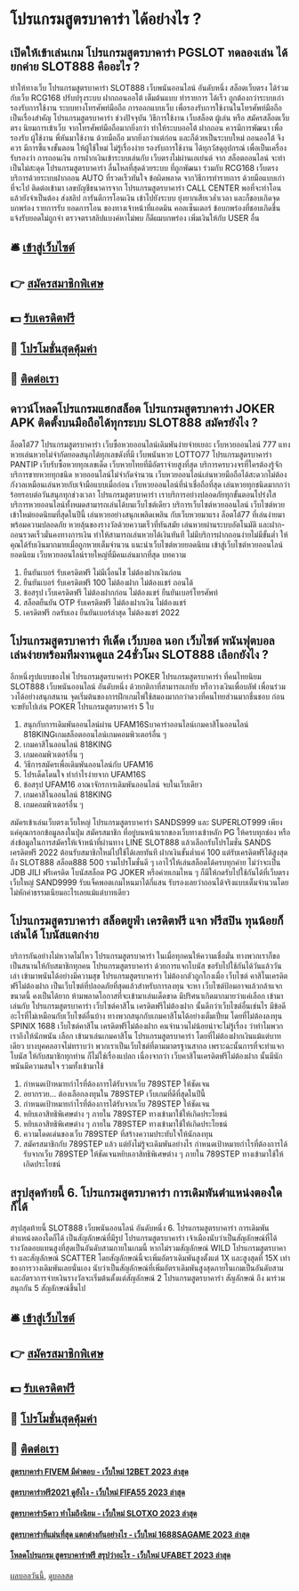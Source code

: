 # โปรแกรมสูตรบาคาร่า ได้อย่างไร ?
## เปิดให้เข้าเล่นเกม โปรแกรมสูตรบาคาร่า PGSLOT ทดลองเล่น ได้ยกค่าย SLOT888 คืออะไร ?
ทำให้ทางเว็บ โปรแกรมสูตรบาคาร่า SLOT888 เว็บพนันออนไลน์ อันดับหนึ่ง สล็อตเว็บตรง ได้ร่วมกับเว็บ RCG168 ปรับปรุงระบบ ฝากถอนออโต้ เต็มต้นแบบ ทำรายการ ได้เร็ว ถูกต้องกว่าระบบเก่า รองรับการใช้งาน ระบบทางโทรศัพท์มือถือ การออกแบบเว็บ เพื่อรองรับการใช้งานในโทรศัพท์มือถือ เป็นเรื่องสำคัญ โปรแกรมสูตรบาคาร่า ช่วงปัจจุบัน วิธีการใช้งาน เว็บสล็อต ผู้เล่น หรือ สมัครสล็อตเว็บตรง
นิยมการเข้าเว็บ จากโทรศัพท์มือถือมากยิ่งกว่า ทำให้ระบบออโต้ ฝากถอน ควรมีการพัฒนา เพื่อรองรับ ผู้ใช้งาน พี่หันมาใช้งาน ด้วยมือถือ มากยิ่งกว่าแต่ก่อน และก็ด้วยเป็นระบบใหม่ ถอนออโต้ จึงควร มีการชี้แจงขั้นตอน ให้ผู้ใช้ใหม่ ไม่รู้เรื่องง่าย รองรับการใช้งาน ได้ทุกวัสดุอุปกรณ์ เพื่อเป็นเครื่องรับรองว่า การถอนเงิน การฝากเงินเข้าระบบเล่นกับ เว็บตรงไม่ผ่านเอเย่นต์ จาก สล็อตออนไลน์ จะทำเป็นไม่สะดุด โปรแกรมสูตรบาคาร่า ลื่นไหลที่สุดด้วยระบบ ที่ถูกพัฒนา ร่วมกับ RCG168
เว็บตรง บริการด้วยระบบฝากถอน AUTO ที่รวดเร็วทันใจ ข้อผิดพลาด จากวิธีการทำรายการ ด้วยมือแบบเก่า ที่จะไป ติดต่อเข้ามา เลขบัญชีธนาคารจาก โปรแกรมสูตรบาคาร่า CALL CENTER พอที่จะทำโอน แล้วยังจำเป็นต้อง ส่งสลิป การันตีการโอนเงิน เข้าไปยังระบบ ยุ่งยากเสียเวล่ำเวลา และก็ชอบเกิดจุดบกพร่อง รายการรับ ยอดการโอน ของทางเจ้าหน้าที่แอดมิน คอลเซ็นเตอร์ ข้อบกพร่องที่ชอบเกิดขึ้น แจ้งรับยอดไม่ถูกจำ ตรวจตราสลิปแบงค์หาไม่พบ ก็ดีผมบกพร่อง เพิ่มเงินให้กับ USER อื่น

## 🛎 [เข้าสู่เว็บไซต์](https://bit.ly/3SdLNi2)
## 👉 [สมัครสมาชิกพิเศษ](https://bit.ly/3SdLNi2)
## 💵 [รับเครดิตฟรี](https://bit.ly/3dyRKHj)
## 👑 [โปรโมชั่นสุดคุ้มค่า](https://bit.ly/3dyRKHj)
## 📱 [ติดต่อเรา](https://bit.ly/3dyRKHj)

## ดาวน์โหลดโปรแกรมแฮกสล็อต โปรแกรมสูตรบาคาร่า JOKER APK ติดตั้งบนมือถือได้ทุกระบบ SLOT888 สมัครยังไง ?
ล็อตโต้77 โปรแกรมสูตรบาคาร่า เว็บซื้อหวยออนไลน์เดิมพันง่ายจ่ายเยอะ เว็บหวยออนไลน์ 777 แทงหวยเล่นหวยไม่จำกัดยอดสนุกได้ทุกเลขดังที่มี เว็บพนันหวย LOTTO77 โปรแกรมสูตรบาคาร่า PANTIP เว็บรับซื้อหวยทุกเลขเด็ด เว็บหวยไทยที่มีอัตราจ่ายสูงที่สุด บริการครบวงจรที่ใครต้องรู้จัก บริการขายหวยทุกชนิด หวยออนไลน์ไม่จำกัดจำนวน เว็บหวยออนไลน์เล่นหวยมือถือได้สะดวกไม่ต้องกังวลเหมือนเล่นหวยกับเจ้ามือแบบเมื่อก่อน เว็บหวยออนไลน์ที่น่าเชื่อถือที่สุด เล่นหวยทุกชนิดมากกว่าร้อยรอบต่อวันสนุกทุกช่วงเวลา โปรแกรมสูตรบาคาร่า เราบริการอย่างปลอดภัยทุกขั้นตอนโปร่งใส บริการหวยออนไลน์ทั้งหมดสามารถเล่นได้บนเว็บไซต์เดียว บริการเว็บไซต์หวยออนไลน์ เว็บไซต์หวยเข้าใหม่ยอดนิยมที่สุดในปีนี้ เล่นหวยอย่างสนุกเพลิดเพลิน กับเว็บหวยมาแรง ล็อตโต้77 ที่เล่นง่ายมาพร้อมความปลอดภัย หวยลุ้นของรางวัลด้วยความเร็วที่ทันสมัย เล่นหวยผ่านระบบอัตโนมัติ และฝาก-ถอนรวดเร็วมั่นคงทางการเงิน ทำให้สามารถเล่นหวยได้เงินทันที ไม่มีบริการฝากถอนง่ายไม่มีขั้นต่ำ ให้คุณได้รับเงินมากมายเมื่อถูกหวยเต็มจำนวน แนะนำเว็บไซต์หวยยอดนิยม เข้าสู่เว็บไซต์หวยออนไลน์ยอดนิยม เว็บหวยออนไลน์รายใหญ่ที่มีคนเล่นมากที่สุด
บทความ
1. ยืนยันเบอร์ รับเครดิตฟรี ไม่มีเงื่อนไข ไม่ต้องฝากเงินก่อน
2. ยืนยันเบอร์ รับเครดิตฟรี 100 ไม่ต้องฝาก ไม่ต้องแชร์ ถอนได้
3. ข้อสรุป เว็บเครดิตฟรี ไม่ต้องฝากก่อน ไม่ต้องแชร์ ยืนยันเบอร์โทรศัพท์
4. สล็อตยืนยัน OTP รับเครดิตฟรี ไม่ต้องฝากเงิน ไม่ต้องแชร์
5. เครดิตฟรี กดรับเอง ยืนยันเบอร์ล่าสุด ไม่ต้องแชร์ 2022

## โปรแกรมสูตรบาคาร่า ทีเด็ด เว็บบอล นอก เว็บไซต์ พนันฟุตบอล เล่นง่ายพร้อมทีมงานดูแล 24ชั่วโมง SLOT888 เลือกยังไง ?
อีกหนึ่งรูปแบบของไพ่ โปรแกรมสูตรบาคาร่า POKER โปรแกรมสูตรบาคาร่า ที่คนไทยนิยม SLOT888 เว็บพนันออนไลน์ อันดับหนึ่ง ด้วยกติกาที่สามารถเกทับ หรือวางเงินเพื่อบลัฟ เพื่อนร่วมวงได้อย่างสนุกสนาน จุดเริ่มต้นของการฝึกเกมไพ่ใช้สมองมากกว่าดวงที่คนไทยส่วนมากชื่นชอบ ก่อนจะขยับไปเล่น POKER โปรแกรมสูตรบาคาร่า 5 ใบ
1. สนุกกับการเดิมพันออนไลน์ผ่าน UFAM16Sบาคาร่าออนไลน์เกมคาสิโนออนไลน์ 818KINGเกมสล็อตออนไลน์เกมคอมพิวเตอร์อื่น ๆ
2. เกมคาสิโนออนไลน์ 818KING
3. เกมคอมพิวเตอร์อื่น ๆ
4. วิธีการสมัครเพื่อเดิมพันออนไลน์กับ UFAM16
5. โปรเด็ดโดนใจ ทำกำไรง่ายจาก UFAM16S
6. ข้อสรุป UFAM16 อาณาจักรการเดิมพันออนไลน์ จบในเว็บเดียว
7. เกมคาสิโนออนไลน์ 818KING
8. เกมคอมพิวเตอร์อื่น ๆ

สมัครเข้าเล่นเว็บตรงเว็บใหญ่ โปรแกรมสูตรบาคาร่า SANDS999 และ SUPERLOT999 เพียงแค่คุณกรอกข้อมูลลงในปุ่ม สมัครสมาชิก ที่อยู่บนหน้าแรกของเว็บทางเข้าหลัก PG ให้ครบทุกช่อง หรือส่งข้อมูลในการสมัครให้เจ้าหน้าที่ผ่านทาง LINE SLOT888 แล้วเลือกรับโปรโมชั่น SANDS เครดิตฟรี 2022 ต้อนรับสมาชิกใหม่ไปใช้ได้เลยทันที ฝากเงินขั้นต่ำแค่ 100 แต่รับเครดิตฟรีได้สูงสุดถึง SLOT888 สล็อต888 500 รวมโปรโมชั่นดี ๆ เอาไว้ให้เล่นสล็อตได้ครบทุกค่าย ไม่ว่าจะเป็น JDB JILI ฟรีเครดิต โบนัสสล็อต PG JOKER หรือค่ายเกมไหน ๆ ก็มีให้กดรับไปใช้กันได้ที่เว็บตรงเว็บใหญ่ SAND9999 รับแจ็คพอตเกมไหนมาได้กี่แสน รับรองเลยว่าถอนได้จริงแบบเต็มจำนวนโดยไม่หักค่าธรรมเนียมอะไรเลยแม้แต่บาทเดียว

## โปรแกรมสูตรบาคาร่า สล็อตยูฟ่า เครดิตฟรี แจก ฟรีสปิน ทุนน้อยก็เล่นได้ โบนัสแตกง่าย
บริการกันอย่างไม่หวาดไม่ไหว โปรแกรมสูตรบาคาร่า ในเมื่อทุกคนให้ความเชื่อมั่น ทางพวกเราก็ขอเป็นสนานให้กับสมาชิกทุกคน โปรแกรมสูตรบาคาร่า ด้วยการแจกโบนัส ขอรับไปใช้กันได้วันแล้ววันเล่า เข้ามาพนันได้อย่างมีความสุข โปรแกรมสูตรบาคาร่า ไม่ต้องกลัวถูกโกงเมื่อ เว็บไซต์ คาสิโนเครดิตฟรีไม่ต้องฝาก เป็นเว็บไซต์ที่ปลอดภัยที่สุดแล้วสำหรับการลงทุน จะหา
เว็บไซต์ป้อมอาจแล้วกล้าแจกขนาดนี้ คงเป็นได้ยาก ห้ามพลาดโอกาสที่จะเข้ามาเล่นเด็ดขาด มีปริศนาเกิดมากมายว่าแค่เลือก เข้ามาเล่นกับ โปรแกรมสูตรบาคาร่า เว็บไซต์คาสิโน เครดิตฟรีไม่ต้องฝาก นั้นดีกว่าเว็บไซต์อื่นเช่นไร มีข้อดีอะไรที่ไม่เหมือนกับเว็บไซต์อื่นบ้าง ทางพวกสนุกกับเกมคาสิโนได้อย่างเต็มเปี่ยม โดยที่ไม่ต้องลงทุน
SPINIX 1688 เว็บไซต์คาสิโน เครดิตฟรีไม่ต้องฝาก คนจำนวนไม่น้อยน่าจะไม่รู้เรื่อง ว่าทำไมพวกเราถึงให้นักพนัน เลือก เข้ามาเล่นเกมคาสิโน โปรแกรมสูตรบาคาร่า โดยที่ไม่ต้องฝากเงินแม้แต่บาทเดียว บางบุคคลอาจไม่ทราบว่า พวกเราเป็นเว็บไซต์ที่ตามมาตรฐานสากล เพราะฉะนั้นการที่จะทำแจกโบนัส ให้กับสมาชิกทุกท่าน ก็ไม่ใช่เรื่องแปลก เนื่องจากว่า เว็บคาสิโนเครดิตฟรีไม่ต้องฝาก นั้นมีนักพนันมีความสนใจ รวมทั้งเข้ามาใช้
1. กำหนดเป้าหมายกำไรที่ต้องการได้รับจากเว็บ 789STEP ให้ชัดเจน
2. อยากรวย... ต้องเลือกลงทุนใน 789STEP เว็บเกมที่ดีที่สุดในปีนี้
3. กำหนดเป้าหมายกำไรที่ต้องการได้รับจากเว็บ 789STEP ให้ชัดเจน
4. หยิบเอาสิทธิพิเศษต่าง ๆ ภายใน 789STEP ทางเข้ามาใช้ให้เกิดประโยชน์
5. หยิบเอาสิทธิพิเศษต่าง ๆ ภายใน 789STEP ทางเข้ามาใช้ให้เกิดประโยชน์
6. ความโดดเด่นของเว็บ 789STEP ที่สร้างความประทับใจให้นักลงทุน
7. สมัครสมาชิกกับ 789STEP แล้ว แต่ยังไม่รู้จะเดิมพันอย่างไร กำหนดเป้าหมายกำไรที่ต้องการได้รับจากเว็บ 789STEP ให้ชัดเจนหยิบเอาสิทธิพิเศษต่าง ๆ ภายใน 789STEP ทางเข้ามาใช้ให้เกิดประโยชน์

## สรุปสุดท้ายนี้ 6. โปรแกรมสูตรบาคาร่า การเดิมพันตำแหน่งตองใดก็ได้
สรุปสุดท้ายนี้ SLOT888 เว็บพนันออนไลน์ อันดับหนึ่ง 6. โปรแกรมสูตรบาคาร่า การเดิมพันตำแหน่งตองใดก็ได้ เป็นสัญลักษณ์ที่มีรูป โปรแกรมสูตรบาคาร่า เจ้าเมืองนับว่าเป็นสัญลักษณ์ที่ได้รางวัลตอบแทนสูงที่สุดเป็นอันดับสามภายในเกมนี้ หากไม่รวมสัญลักษณ์ WILD โปรแกรมสูตรบาคาร่า และสัญลักษณ์ SCATTER โดยสัญลักษณ์นี้จะเพิ่มอัตราเดิมพันสูงตั้งแต่ 1X และสูงสุดที่ 15X เท่าของการวางเดิมพันเลยนั่นเอง นับว่าเป็นสัญลักษณ์ที่เพิ่มอัตราเดิมพันสูงสุดภายในเกมเป็นอันดับสาม และอัตราการจ่ายเงินรางวัลจะเริ่มต้นตั้งแต่สัญลักษณ์ 2 โปรแกรมสูตรบาคาร่า สัญลักษณ์ ถึง มาร่วมสนุกกัน 5 สัญลักษณ์ขึ้นไป

## 🛎 [เข้าสู่เว็บไซต์](https://bit.ly/3SdLNi2)
## 👉 [สมัครสมาชิกพิเศษ](https://bit.ly/3SdLNi2)
## 💵 [รับเครดิตฟรี](https://bit.ly/3dyRKHj)
## 👑 [โปรโมชั่นสุดคุ้มค่า](https://bit.ly/3dyRKHj)
## 📱 [ติดต่อเรา](https://bit.ly/3dyRKHj)

#### [สูตรบาคาร่า FIVEM มีคำตอบ - เว็บใหม่ 12BET 2023 ล่าสุด](https://atom.io/themes/สูตรบาคาร่า%20fivem%20มีคำตอบ%20-%20เว็บใหม่%2012bet%202023%20ล่าสุด)
#### [สูตรบาคาร่าฟรี2021 ดูยังไง - เว็บใหม่ FIFA55 2023 ล่าสุด](https://atom.io/themes/สูตรบาคาร่าฟรี2021%20ดูยังไง%20-%20เว็บใหม่%20fifa55%202023%20ล่าสุด)
#### [สูตรบาคาร่า5ดาว ทำไมถึงนิยม - เว็บใหม่ SLOTXO 2023 ล่าสุด](https://atom.io/themes/สูตรบาคาร่า5ดาว%20ทำไมถึงนิยม%20-%20เว็บใหม่%20slotxo%202023%20ล่าสุด)
#### [สูตรบาคาร่าที่แม่นที่สุด แตกต่างกันอย่างไร - เว็บใหม่ 1688SAGAME 2023 ล่าสุด](https://atom.io/themes/สูตรบาคาร่าที่แม่นที่สุด%20แตกต่างกันอย่างไร%20-%20เว็บใหม่%201688sagame%202023%20ล่าสุด)
#### [โหลดโปรแกรม สูตรบาคาร่าฟรี สรุปว่าอะไร - เว็บใหม่ UFABET 2023 ล่าสุด](https://atom.io/themes/โหลดโปรแกรม%20สูตรบาคาร่าฟรี%20สรุปว่าอะไร%20-%20เว็บใหม่%20ufabet%202023%20ล่าสุด)

[ผลบอลวันนี้](https://siamsport.tv "ผลบอลวันนี้"), [ดูบอลสด](https://siamsport.tv/ดูบอลสด "ดูบอลสด")